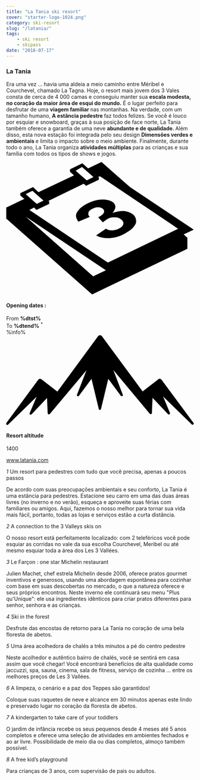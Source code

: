 ```yaml
---
title: "La Tania ski resort"
cover: "starter-logo-1024.png"
category: ski-resort
slug: "/latania/"
tags:
    - ski resort
    - skipass
date: "2018-07-17"
---
```


<div class="edito-wrapper station"><div class="banner-station">
<div class="banner-station-logo">
<imgtest data="la-tania.png" directory="post" alt="La Tania"></imgtest>
</div>
</div>

<h3 class="main-title-1 h-margin-bottom-0">La Tania</h1>
<div class="rich-text">
<p>Era uma vez ... havia uma aldeia a meio caminho entre Méribel e Courchevel, chamado La Tagna. Hoje, o resort mais jovem dos 3 Vales consta de cerca de 4 000 camas e conseguiu manter sua <strong>escala modesta, no coração da maior área de esqui do mundo.</strong> É o lugar perfeito para desfrutar de uma <strong> viagem familiar </strong> nas montanhas. Na verdade, com um tamanho humano, <strong>A estância pedestre </strong> faz todos felizes. Se você é louco por esquiar e snowboard, graças à sua posição de face norte, La Tania também oferece a garantia de uma neve <strong> abundante e de qualidade. </strong> Além disso, esta nova estação foi integrada pelo seu design <strong> Dimensões verdes e ambientais </strong> e limita o impacto sobre o meio ambiente. Finalmente, durante todo o ano, La Tania organiza <strong> atividades múltiplas </strong> para as crianças e sua família com todos os tipos de shows e jogos.</p>
</div>

<div class="grid center">
<div class="col-6">
<i class="icon icon-date icon-55">
<svg xmlns="http://www.w3.org/2000/svg" viewBox="0 0 55.9 39.6"><path d="M37.6 15.5c-.7-.5-1.6-.8-2.6-.9-1.1 0-2.2.2-3.3.6 1.1-1.4 1.1-2.4.1-3.2-.7-.5-1.7-.8-3.1-.8-1.6 0-3.3.5-4.9 1.4-.9.5-1.7 1.1-2.2 1.7-.5.6-.8 1.2-.8 1.7s.2 1.1.7 1.8l3.4-1.4c-.4-.4-.5-.8-.4-1.3.1-.4.5-.8 1.1-1.1.6-.3 1.1-.5 1.7-.5.6 0 1 .1 1.4.4.4.3.6.7.4 1.2-.2.5-.8.9-1.7 1.4l1.4 1.5c.5-.4.9-.7 1.4-1 .6-.4 1.3-.5 2.1-.5s1.4.2 1.9.6c.6.4.8.9.7 1.4-.1.5-.5 1-1.2 1.3-.6.4-1.3.5-2 .6-.7 0-1.4-.1-2-.5l-2.9 2c1.1.6 2.5.9 4.1.8 1.6-.1 3.2-.6 4.7-1.5 1.6-.9 2.7-1.9 3.1-3.1.1-.9-.1-1.9-1.1-2.6z"></path><path d="M52.9 21.6l3-1.4-19-12.7L28.4 0l-4 1.9L22.7.4 19 2.2v.7L20.2 4 9.6 9 8 7.5 4.2 9.3v.7l1.2 1L0 13.6v3.3l25.6 22.6L54 25.9v-3.3l-1.1-1zM22.6 1.5l.9.8L26 4.5l-2 1-2.4-2.1-.9-.8 1.9-1.1zM7.8 8.6l.9.8 2.4 2.1-2 1-2.4-2.1-.9-.8 2-1zm18.1 25.5L5.8 16.3l23.9 16-3.8 1.8zM51.1 20L30.3 30 6.9 14.3l1.4-.7.7.7 3.8-1.8v-.7l-.2-.2 10.5-5.1.7.6 3.8-1.8v-.7l-.2-.2.6-.1 21.6 14.5 1.7 1.2h-.2z"></path></svg></i>
<h4 class="main-title-3 h-uppercase center h-fz-16">Opening dates :</h4>
   <div class="opening-dates">
                     From <strong>%dtst%</strong> <br/>
                     To <strong>%dtend%</strong> <sup className="blue">*</sup>
     </div>
     %info%
</div>
<div class="col-6">
<i class="icon icon-mountain icon-55">
<svg xmlns="http://www.w3.org/2000/svg" viewBox="0 0 85.1 40.7"><path d="M23.2 25.6L41.7.4c.2-.3.5-.4.9-.4.3 0 .6.1.8.4l18.5 25.1L69 20c.2-.2.5-.3.8-.2.3 0 .5.2.7.4L85 39.8c.2.2.1.5-.1.7-.2.2-.5.2-.7 0l-13-12.7 3.1 7.5c.1.2 0 .5-.2.6-.2.1-.5.1-.7-.1l-7-7.4-.3 6.9c0 .2-.1.4-.4.5-.2.1-.4 0-.6-.2L48.6 15.8 52.9 27c.1.2 0 .5-.2.6-.2.1-.5.1-.7-.1l-5.7-7.7L43 33.5c-.1.2-.3.4-.5.4s-.4-.2-.5-.4l-3.3-13.7-5.7 7.7c-.2.2-.4.3-.7.1-.2-.1-.3-.4-.2-.6l4.3-11.1-16.6 19.8c-.1.2-.4.2-.6.2-.2-.1-.3-.2-.4-.5l-.3-6.9-7 7.4c-.2.2-.5.2-.7.1-.2-.1-.3-.4-.2-.6l3.2-7.5-13 12.7c-.2.2-.5.2-.7 0-.2-.2-.2-.5-.1-.7l14.5-19.7c.2-.2.4-.4.7-.4.3 0 .6 0 .8.2l7.2 5.6z"></path></svg></i>
<h4 class="main-title-3 h-uppercase center h-fz-16">Resort altitude</h4>
1400
</div>
</div>

<a rel="nofollow" href="http://www.latania.com" class="btn btn-blue" target="_blank">www.latania.com</a>

<div class="poi-anchor-title" id="marker_11">
<em>1</em> Um resort para pedestres com tudo que você precisa, apenas a poucos passos
</div>

<div class="o-actu fullWidth">
<div class="grid-noGutter-equalHeight_sm-1">
<div class="col">
<imgtest data="latania-stationpietonne.jpg" directory="post" alt="Um resort para pedestres com tudo que você precisa, apenas a poucos passos"></imgtest>
</div>
<div class="col">
<div class="pl2 rich-text">
<p>De acordo com suas preocupações ambientais e seu conforto, La Tania é uma estância para pedestres. Estacione seu carro em uma das duas áreas livres (no inverno e no verão), esqueça e aproveite suas férias com familiares ou amigos. Aqui, fazemos o nosso melhor para tornar sua vida mais fácil, portanto, todas as lojas e serviços estão a curta distância.</p>
</div>
</div>
</div>
</div>

<div class="poi-anchor-title" id="marker_12">
<em>2</em> A connection to the 3 Valleys skis on
</div>

<div class="o-actu fullWidth">
<div class="grid-noGutter-equalHeight_sm-1">
<div class="col">
<imgtest data="latania-connexion.jpg" directory="post" alt="A connection to the 3 Valleys skis on"></imgtest>
</div>
<div class="col">
<div class="pl2 rich-text">
<p>O nosso resort está perfeitamente localizado: com 2 teleféricos você pode esquiar as corridas no vale da sua escolha Courchevel, Meribel ou até mesmo esquiar toda a área dos Les 3 Vallées.</p>
</div>
</div>
</div>
</div>

<div class="poi-anchor-title" id="marker_13">
<em>3</em> Le Farçon : one star Michelin restaurant
</div>

<div class="o-actu fullWidth">
<div class="grid-noGutter-equalHeight_sm-1">
<div class="col">
<imgtest data="latania-lefarcon.jpg" directory="post" alt="Le Farçon : one star Michelin restaurant"></imgtest>
</div>
<div class="col">
<div class="pl2 rich-text">
<p>Julien Machet, chef estrela Michelin desde 2006, oferece pratos gourmet inventivos e generosos, usando uma abordagem espontânea para cozinhar com base em suas descobertas no mercado, o que a natureza oferece e seus próprios encontros. Neste inverno ele continuará seu menu "Plus qu'Unique": ele usa ingredientes idênticos para criar pratos diferentes para senhor, senhora e as crianças.</p>
</div>
</div>
</div>
</div>

<div class="poi-anchor-title" id="marker_14">
<em>4</em> Ski in the forest
</div>

<div class="o-actu fullWidth">
<div class="grid-noGutter-equalHeight_sm-1">
<div class="col">
<imgtest data="latania-skiforet.jpg" directory="post" alt="Ski in the forest"></imgtest>
</div>
<div class="col">
<div class="pl2 rich-text">
<p>Desfrute das encostas de retorno para La Tania no coração de uma bela floresta de abetos.</p>
</div>
</div>
</div>
</div>

<div class="poi-anchor-title" id="marker_15">
<em>5</em> Uma área acolhedora de chalés a três minutos a pé do centro pedestre
</div>

<div class="o-actu fullWidth">
<div class="grid-noGutter-equalHeight_sm-1">
<div class="col">
<imgtest data="latania-chalet.jpg" directory="post" alt="Uma área acolhedora de chalés a três minutos a pé do centro pedestre"></imgtest>
</div>
<div class="col">
<div class="pl2 rich-text">
<p>Neste acolhedor e autêntico bairro de chalés, você se sentirá em casa assim que você chegar! Você encontrará benefícios de alta qualidade como jaccuzzi, spa, sauna, cinema, sala de fitness, serviço de cozinha ... entre os melhores preços de Les 3 Vallées.</p>
</div>
</div>
</div>
</div>

<div class="poi-anchor-title" id="marker_16">
<em>6</em> A limpeza, o cenário e a paz dos Teppes são garantidos!
</div>

<div class="o-actu fullWidth">
<div class="grid-noGutter-equalHeight_sm-1">
<div class="col">
<imgtest data="latania-raquette.jpg" directory="post" alt="A limpeza, o cenário e a paz dos Teppes são garantidos!"></imgtest>
</div>
<div class="col">
<div class="pl2 rich-text">
<p>Coloque suas raquetes de neve e alcance em 30 minutos apenas este lindo e preservado lugar no coração da floresta de abetos.</p>
</div>
</div>
</div>
</div>

<div class="poi-anchor-title" id="marker_17">
<em>7</em> A kindergarten to take care of your toddlers
</div>
<div class="o-actu fullWidth">
<div class="grid-noGutter-equalHeight_sm-1">
<div class="col">
<imgtest data="latania-garderie.jpg" directory="post" alt="A kindergarten to take care of your toddlers"></imgtest>
</div>
<div class="col">
<div class="pl2 rich-text">
<p>O jardim de infância recebe os seus pequenos desde 4 meses até 5 anos completos e oferece uma seleção de atividades em ambientes fechados e ao ar livre. Possibilidade de meio dia ou dias completos, almoço também possível.</p>
</div>
</div>
</div>
</div>

<div class="poi-anchor-title" id="marker_18">
<em>8</em> A free kid’s playground
</div>

<div class="o-actu fullWidth">
  <div class="grid-noGutter-equalHeight_sm-1">
<div class="col">
<imgtest data="latania-airdejeux.jpg" directory="post" alt="A free kid’s playground"></imgtest>
</div>
<div class="col">
<div class="pl2 rich-text">
<p>Para crianças de 3 anos, com supervisão de pais ou adultos.</p>
</div>
</div>
</div>
</div>
</div>

</div>